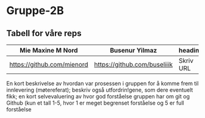 # Gruppe-2B
## Tabell for våre reps

| Mie Maxine M Nord | Busenur Yilmaz  | heading | heading | heading | heading |
| --- | --- | --- | --- | --- | --- |
| https://github.com/mienord | https://github.com/buseliiik | Skriv URL | Skriv URL | Skriv URL | Skriv URL |


 En kort beskrivelse av hvordan var prosessen i gruppen for å komme frem til innlevering (møtereferat); beskriv også utfordrin!gene, som dere eventuelt fikk; en kort selvevaluering av hvor god forståelse gruppen har om git og Github (kun et tall 1-5, hvor 1 er meget begrenset forståelse og 5 er full forståelse
